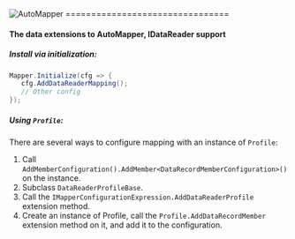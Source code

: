 <img src="https://s3.amazonaws.com/automapper/logo.png" alt="AutoMapper">
================================

#### The data extensions to AutoMapper, IDataReader support

##### Install via initialization:

```csharp
Mapper.Initialize(cfg => {
   cfg.AddDataReaderMapping();
   // Other config
});
```

##### Using `Profile`:
There are several ways to configure mapping with an instance of `Profile`:
1. Call `AddMemberConfiguration().AddMember<DataRecordMemberConfiguration>()` on the instance.
2. Subclass `DataReaderProfileBase`.
3. Call the `IMapperConfigurationExpression.AddDataReaderProfile` extension method.
4. Create an instance of Profile, call the `Profile.AddDataRecordMember` extension method on it, and add it to the configuration.